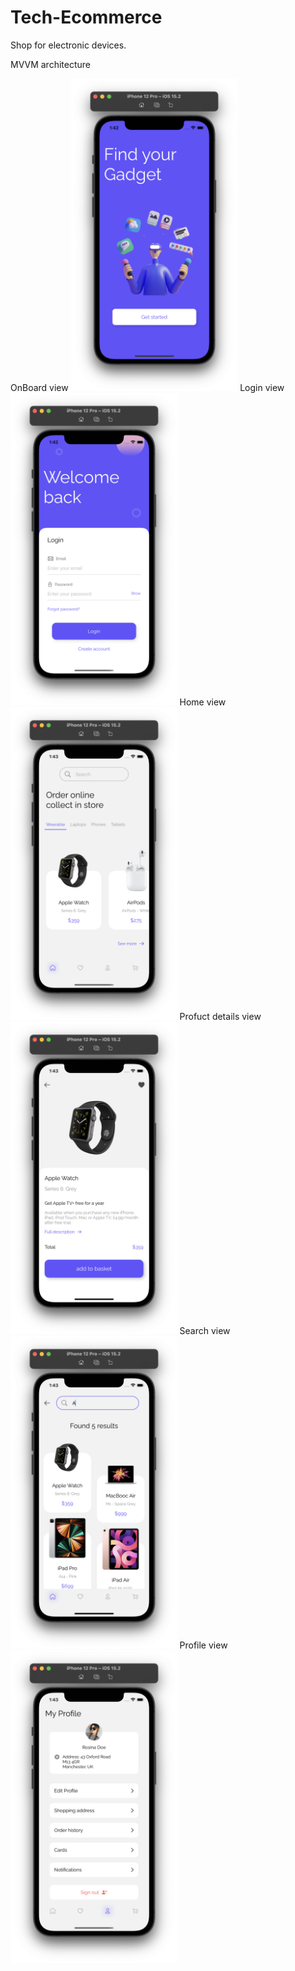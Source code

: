 # Tech-Ecommerce

Shop for electronic devices.

MVVM architecture

OnBoard view <img src="screenShots/onBoardView.png" height="500" alt="Screenshot"/>
Login view <img src="screenShots/LoginView.png" height="500" alt="Screenshot"/>
Home view <img src="screenShots/HomeView.png" height="500" alt="Screenshot"/>
Profuct details view <img src="screenShots/productDetailsView.png" height="500" alt="Screenshot"/>
Search view <img src="screenShots/SearchView.png" height="500" alt="Screenshot"/>
Profile view <img src="screenShots/ProfileView.png" height="500" alt="Screenshot"/>

